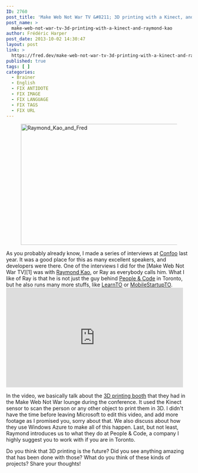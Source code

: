 ```yaml
---
ID: 2760
post_title: 'Make Web Not War TV &#8211; 3D printing with a Kinect, and Raymond Kao'
post_name: >
  make-web-not-war-tv-3d-printing-with-a-kinect-and-raymond-kao
author: Frédéric Harper
post_date: 2013-10-02 14:30:47
layout: post
link: >
  https://fred.dev/make-web-not-war-tv-3d-printing-with-a-kinect-and-raymond-kao/
published: true
tags: [ ]
categories:
  - Brainer
  - English
  - FIX ANTIDOTE
  - FIX IMAGE
  - FIX LANGUAGE
  - FIX TAGS
  - FIX URL
---
```

<figure><img alt="Raymond_Kao_and_Fred" src="http://fred.dev/wp-content/uploads/2013/10/Raymond_Kao_and_Fred.jpg" width="600" height="328" /></figure>
As you probably already know, I made a series of interviews at <a href="https://confoo.ca/en" target="_blank" rel="noopener noreferrer">Confoo</a> last year. It was a good place for this as many excellent speakers, and developers were there. One of the interviews I did for the [Make Web Not War TV][1] was with <a href="https://twitter.com/raykao" target="_blank" rel="noopener noreferrer">Raymond Kao</a>, or Ray as everybody calls him. What I like of Ray is that he is not just the guy behind <a href="https://peopleandcode.com/" target="_blank" rel="noopener noreferrer">People & Code</a> in Toronto, but he also runs many more stuffs, like <a href="https://learntoronto.org/" target="_blank" rel="noopener noreferrer">LearnTO</a> or <a href="https://www.meetup.com/Mobile-Startup-TO/" target="_blank" rel="noopener noreferrer">MobileStartupTO</a>.

<div class="embed video YouTube">
  <iframe width="480" height="270" src="https://www.youtube.com/embed/iLyhVVPM79Q?feature=oembed" frameborder="0" allowfullscreen></iframe>
</div>

In the video, we basically talk about the <a href="https://www.draftprint3d.com/" target="_blank" rel="noopener noreferrer">3D printing booth</a> that they had in the Make Web Not War lounge during the conference. It used the Kinect sensor to scan the person or any other object to print them in 3D. I didn't have the time before leaving Microsoft to edit this video, and add more footage as I promised you, sorry about that. We also discuss about how they use Windows Azure to make all of this happen. Last, but not least, Raymond introduces us to what they do at People & Code, a company I highly suggest you to work with if you are in Toronto.

Do you think that 3D printing is the future? Did you see anything amazing that has been done with those? What do you think of these kinds of projects? Share your thoughts!

 [1]: https://fred.dev/make-web-not-war-tv-an-unfinished-project/ "Make Web Not War TV – An unfinished project"